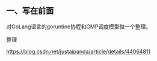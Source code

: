 ## 一、写在前面

对GoLang语言的goruntine协程和GMP调度模型做一个整理。

整理

https://blog.csdn.net/justaipanda/article/details/44064811

